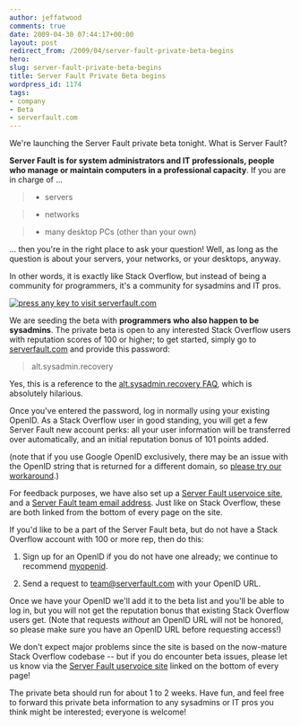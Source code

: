 ```yaml
---
author: jeffatwood
comments: true
date: 2009-04-30 07:44:17+00:00
layout: post
redirect_from: /2009/04/server-fault-private-beta-begins
hero: 
slug: server-fault-private-beta-begins
title: Server Fault Private Beta begins
wordpress_id: 1174
tags:
- company
- Beta
- serverfault.com
---
```



We're launching the Server Fault private beta tonight. What is Server Fault?





>
**Server Fault is for system administrators and IT professionals, people who manage or maintain computers in a professional capacity**. If you are in charge of ...

> 
> 

> 
> 

>   * servers

>   * networks

>   * many desktop PCs (other than your own)

... then you're in the right place to ask your question! Well, as long as the question is about your servers, your networks, or your desktops, anyway.






In other words, it is exactly like Stack Overflow, but instead of being a community for programmers, it's a community for sysadmins and IT pros.






[![press any key to visit serverfault.com](https://i.stack.imgur.com/nv5vn.jpg)](http://serverfault.com)



We are seeding the beta with **programmers who also happen to be sysadmins**. The private beta is open to any interested Stack Overflow users with reputation scores of 100 or higher; to get started, simply go to [serverfault.com](http://serverfault.com) and provide this password:





<blockquote>
alt.sysadmin.recovery
</blockquote>





Yes, this is a reference to the [alt.sysadmin.recovery FAQ](http://mira.sunsite.utk.edu/fink/alt.sysadmin.recovery-FAQ-0.85a.html), which is absolutely hilarious.



Once you've entered the password, log in normally using your existing OpenID. As a Stack Overflow user in good standing, you will get a few Server Fault new account perks: all your user information will be transferred over automatically, and an initial reputation bonus of 101 points added.



(note that if you use Google OpenID exclusively, there may be an issue with the OpenID string that is returned for a different domain, so [please try our workaround](http://blog.stackoverflow.com/2009/04/googles-openids-are-unique-per-domain/).)



For feedback purposes, we have also set up a [Server Fault uservoice site](http://serverfault.uservoice.com/), and a [Server Fault team email address](mailto:team@serverfault.com). Just like on Stack Overflow, these are both linked from the bottom of every page on the site.



If you'd like to be a part of the Server Fault beta, but do not have a Stack Overflow account with 100 or more rep, then do this:







  1. Sign up for an OpenID if you do not have one already; we continue to recommend [myopenid](https://www.myopenid.com/). 

  2. Send a request to [team@serverfault.com](mailto:team@serverfault.com) with your OpenID URL.




Once we have your OpenID we'll add it to the beta list and you'll be able to log in, but you will not get the reputation bonus that existing Stack Overflow users get. (Note that requests _without_ an OpenID URL will not be honored, so please make sure you have an OpenID URL before requesting access!)



We don't expect major problems since the site is based on the now-mature Stack Overflow codebase -- but if you do encounter beta issues, please let us know via the [Server Fault uservoice site](http://serverfault.uservoice.com/pages/17382-general) linked on the bottom of every page!



The private beta should run for about 1 to 2 weeks. Have fun, and feel free to forward this private beta information to any sysadmins or IT pros you think might be interested; everyone is welcome!

